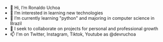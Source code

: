 - 👋 Hi, I’m Ronaldo Uchoa
- 👀 I’m interested in learning new technologies
- 🌱 I’m currently learning "python" and majoring in computer science in Brazil
- 💞️ I seek to collaborate on projects for personal and professional growth 
- 📫 I'm on Twitter, Instagram, Tiktok, Youtube as @devruchoa 

<!---
devruchoa/devruchoa is a ✨ special ✨ repository because its `README.md` (this file) appears on your GitHub profile.
You can click the Preview link to take a look at your changes.
--->
